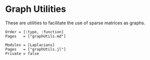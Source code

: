 # Graph Utilities

These are utilities to facilitate the use of sparse matrices as graphs.

```@index
Order = [:type, :function]
Pages   = ["graphUtils.md"]
```


```@autodocs
Modules = [Laplacians]
Pages   = ["graphUtils.jl"]
Private = false
```
